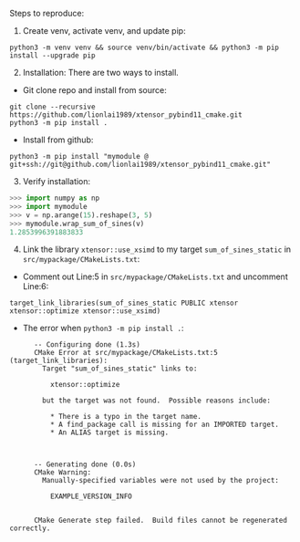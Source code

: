 Steps to reproduce:  
1. Create venv, activate venv, and update pip:
```
python3 -m venv venv && source venv/bin/activate && python3 -m pip install --upgrade pip
```

2. Installation: There are two ways to install.
- Git clone repo and install from source: 
```
git clone --recursive https://github.com/lionlai1989/xtensor_pybind11_cmake.git
python3 -m pip install .
```
- Install from github:
```
python3 -m pip install "mymodule @ git+ssh://git@github.com/lionlai1989/xtensor_pybind11_cmake.git"
```

3. Verify installation:
```python
>>> import numpy as np
>>> import mymodule
>>> v = np.arange(15).reshape(3, 5)
>>> mymodule.wrap_sum_of_sines(v)
1.2853996391883833
```

4. Link the library `xtensor::use_xsimd` to my target `sum_of_sines_static` in `src/mypackage/CMakeLists.txt`:
- Comment out Line:5 in `src/mypackage/CMakeLists.txt` and uncomment Line:6:
```
target_link_libraries(sum_of_sines_static PUBLIC xtensor xtensor::optimize xtensor::use_xsimd)
```
- The error when `python3 -m pip install .`:
```
      -- Configuring done (1.3s)
      CMake Error at src/mypackage/CMakeLists.txt:5 (target_link_libraries):
        Target "sum_of_sines_static" links to:
      
          xtensor::optimize
      
        but the target was not found.  Possible reasons include:
      
          * There is a typo in the target name.
          * A find_package call is missing for an IMPORTED target.
          * An ALIAS target is missing.
      
      
      
      -- Generating done (0.0s)
      CMake Warning:
        Manually-specified variables were not used by the project:
      
          EXAMPLE_VERSION_INFO
      
      
      CMake Generate step failed.  Build files cannot be regenerated correctly.
```

